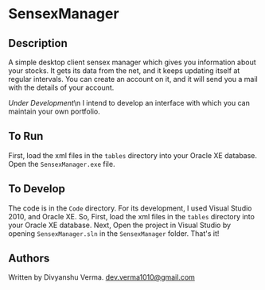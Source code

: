 SensexManager
=============

Description
------------

A simple desktop client sensex manager which gives you information about your stocks. It gets its data from the net, and it keeps updating itself at regular intervals. You can create an account on it, and it will send you a mail with the details of your account.

*Under Development*\n
I intend to develop an interface with which you can maintain your own portfolio.

To Run
-------

First, load the xml files in the `tables` directory into your Oracle XE database.
Open the `SensexManager.exe` file.

To Develop
----------

The code is in the `Code` directory. For its development, I used Visual Studio 2010, and Oracle XE.
So, First, load the xml files in the `tables` directory into your Oracle XE database.
Next, Open the project in Visual Studio by opening `SensexManager.sln` in the `SensexManager` folder.
That's it!

Authors
-------

Written by Divyanshu Verma.
dev.verma1010@gmail.com
